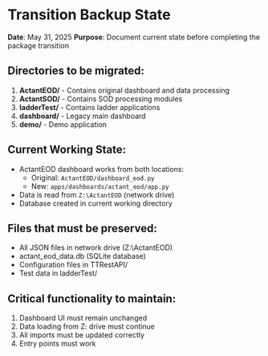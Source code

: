 # Transition Backup State
**Date**: May 31, 2025
**Purpose**: Document current state before completing the package transition

## Directories to be migrated:
1. **ActantEOD/** - Contains original dashboard and data processing
2. **ActantSOD/** - Contains SOD processing modules
3. **ladderTest/** - Contains ladder applications
4. **dashboard/** - Legacy main dashboard
5. **demo/** - Demo application

## Current Working State:
- ActantEOD dashboard works from both locations:
  - Original: `ActantEOD/dashboard_eod.py`
  - New: `apps/dashboards/actant_eod/app.py`
- Data is read from `Z:\ActantEOD` (network drive)
- Database created in current working directory

## Files that must be preserved:
- All JSON files in network drive (Z:\ActantEOD)
- actant_eod_data.db (SQLite database)
- Configuration files in TTRestAPI/
- Test data in ladderTest/

## Critical functionality to maintain:
1. Dashboard UI must remain unchanged
2. Data loading from Z: drive must continue
3. All imports must be updated correctly
4. Entry points must work 